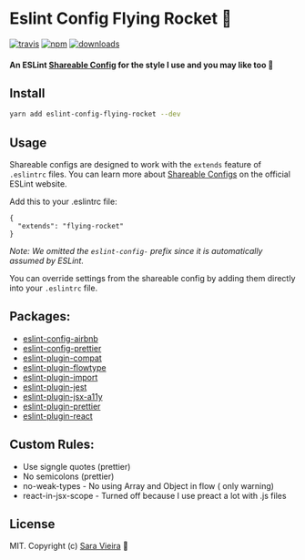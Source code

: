 # Eslint Config Flying Rocket 🚀

[![travis][travis-image]][travis-url] [![npm][npm-image]][npm-url] [![downloads][downloads-image]][downloads-url]

[travis-image]: https://img.shields.io/travis/SaraVieira/eslint-config-flying-rocket/master.svg
[travis-url]: https://travis-ci.org/SaraVieira/eslint-config-flying-rocket
[npm-image]: https://img.shields.io/npm/v/eslint-config-flying-rocket.svg
[npm-url]: https://npmjs.org/package/eslint-config-flying-rocket
[downloads-image]: https://img.shields.io/npm/dm/eslint-config-flying-rocket.svg
[downloads-url]: https://www.npmjs.com/package/eslint-config-flying-rocket

#### An ESLint [Shareable Config](http://eslint.org/docs/developer-guide/shareable-configs) for the style I use and you may like too 🍕

## Install

```bash
yarn add eslint-config-flying-rocket --dev
```

## Usage

Shareable configs are designed to work with the `extends` feature of `.eslintrc` files.
You can learn more about
[Shareable Configs](http://eslint.org/docs/developer-guide/shareable-configs) on the
official ESLint website.

Add this to your .eslintrc file:

```
{
  "extends": "flying-rocket"
}
```

*Note: We omitted the `eslint-config-` prefix since it is automatically assumed by ESLint.*

You can override settings from the shareable config by adding them directly into your
`.eslintrc` file.

## Packages:
  * [eslint-config-airbnb](https://www.npmjs.com/package/eslint-config-airbnb)
  * [eslint-config-prettier](https://www.npmjs.com/package/eslint-config-prettier)
  * [eslint-plugin-compat](https://www.npmjs.com/package/eslint-plugin-compat)
  * [eslint-plugin-flowtype](https://www.npmjs.com/package/eslint-plugin-flowtype)
  * [eslint-plugin-import](https://www.npmjs.com/package/eslint-plugin-import)
  * [eslint-plugin-jest](https://www.npmjs.com/package/eslint-plugin-jest)
  * [eslint-plugin-jsx-a11y](https://www.npmjs.com/package/eslint-plugin-jsx-a11y)
  * [eslint-plugin-prettier](https://www.npmjs.com/package/eslint-plugin-prettier)
  * [eslint-plugin-react](https://www.npmjs.com/package/eslint-plugin-react)


## Custom Rules:
  * Use signgle quotes (prettier)
  * No semicolons (prettier)
  * no-weak-types - No using Array and Object in flow ( only warning)
  * react-in-jsx-scope - Turned off because I use preact a lot with .js files


## License

MIT. Copyright (c) [Sara Vieira](http://iamsaravieira.com) 🚀
